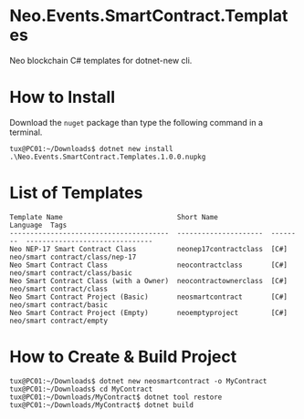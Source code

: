 # Neo.Events.SmartContract.Templates
Neo blockchain C# templates for dotnet-new cli.

# How to Install
Download the `nuget` package than type the following command in a terminal.
```
tux@PC01:~/Downloads$ dotnet new install .\Neo.Events.SmartContract.Templates.1.0.0.nupkg
```

# List of Templates
```
Template Name                            Short Name             Language  Tags
---------------------------------------  ---------------------  --------  -------------------------------
Neo NEP-17 Smart Contract Class          neonep17contractclass  [C#]      neo/smart contract/class/nep-17
Neo Smart Contract Class                 neocontractclass       [C#]      neo/smart contract/class/basic
Neo Smart Contract Class (with a Owner)  neocontractownerclass  [C#]      neo/smart contract/class
Neo Smart Contract Project (Basic)       neosmartcontract       [C#]      neo/smart contract/basic
Neo Smart Contract Project (Empty)       neoemptyproject        [C#]      neo/smart contract/empty
```


# How to Create & Build Project
```
tux@PC01:~/Downloads$ dotnet new neosmartcontract -o MyContract
tux@PC01:~/Downloads$ cd MyContract
tux@PC01:~/Downloads/MyContract$ dotnet tool restore
tux@PC01:~/Downloads/MyContract$ dotnet build
```
